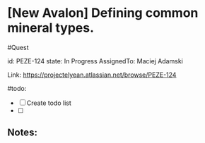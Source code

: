 # [New Avalon] Defining common mineral types.
#Quest

id: PEZE-124
state: In Progress
AssignedTo: Maciej Adamski

Link: https://projectelyean.atlassian.net/browse/PEZE-124



#todo:
- [ ] Create todo list 
- [ ] 

## Notes:
